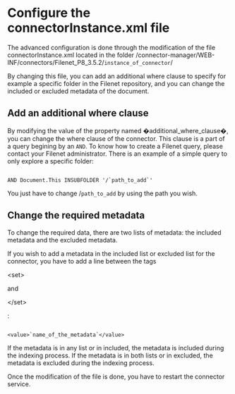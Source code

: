 # Configure the connectorInstance.xml file #

The advanced configuration is done through the modification of the
file connectorInstance.xml located in the folder
/connector-manager/WEB-INF/connectors/Filenet\_P8\_3.5.2/`instance_of_connector`/

By changing this file, you can add an additional where clause to
specify for example a specific folder in the Filenet repository, and you can change the
included or excluded metadata of the document.


## Add an additional where clause ##

By modifying the value of the property named �additional\_where\_clause�,
you can change the where clause of the connector. This clause is a part
of a query begining by an `AND`. To know how to create a Filenet query,
please contact your Filenet administrator.
There is an example of a simple query to only explore a specific folder:

```

AND Document.This INSUBFOLDER '/`path_to_add`'

```

You just have to change /`path_to_add` by using the path you wish.


## Change the required metadata ##

To change the required data, there are two lists of metadata: the
included metadata and the excluded metadata.

If you wish to add a metadata in the included list or excluded list
for the connector, you have to add a line between the tags 

&lt;set&gt;

 and


&lt;/set&gt;

:

```

<value>`name_of_the_metadata`</value>

```

If the metadata is in any list or in included, the metadata is
included during the indexing process.
If the metadata is in both lists or in excluded, the metadata is
excluded during the indexing process.


Once the modification of the file is done, you have to restart the
connector service.